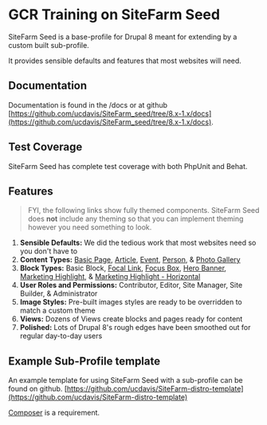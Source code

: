 # GCR Training on SiteFarm Seed

SiteFarm Seed is a base-profile for Drupal 8 meant for extending by a custom built sub-profile.

It provides sensible defaults and features that most websites will need.

## Documentation
Documentation is found in the /docs or at github [https://github.com/ucdavis/SiteFarm_seed/tree/8.x-1.x/docs](https://github.com/ucdavis/SiteFarm_seed/tree/8.x-1.x/docs).

## Test Coverage
SiteFarm Seed has complete test coverage with both PhpUnit and Behat.

## Features
>FYI, the following links show fully themed components. SiteFarm Seed does **not**
include any theming so that you can implement theming however you need something to look.
1. **Sensible Defaults:** We did the tedious work that most websites need so you don't have to
2. **Content Types:** 
[Basic Page](http://ucd-one-patternlab.s3-website-us-west-1.amazonaws.com/?p=templates-basic-page), 
[Article](http://ucd-one-patternlab.s3-website-us-west-1.amazonaws.com/?p=templates-article),
[Event](http://ucd-one-patternlab.s3-website-us-west-1.amazonaws.com/?p=templates-event),
[Person](http://ucd-one-patternlab.s3-website-us-west-1.amazonaws.com/?p=templates-person),
& [Photo Gallery](http://ucd-one-patternlab.s3-website-us-west-1.amazonaws.com/?p=templates-photo-gallery)
3. **Block Types:** 
Basic Block, 
[Focal Link](http://ucd-one-patternlab.s3-website-us-west-1.amazonaws.com/?p=molecules-focal-link), 
[Focus Box](http://ucd-one-patternlab.s3-website-us-west-1.amazonaws.com/?p=molecules-focus-box), 
[Hero Banner](http://ucd-one-patternlab.s3-website-us-west-1.amazonaws.com/?p=organisms-hero-banner), 
[Marketing Highlight](http://ucd-one-patternlab.s3-website-us-west-1.amazonaws.com/?p=molecules-marketing-highlight), 
& [Marketing Highlight - Horizontal](http://ucd-one-patternlab.s3-website-us-west-1.amazonaws.com/?p=molecules-marketing-highlight-horizontal)
4. **User Roles and Permissions:** Contributor, Editor, Site Manager, Site Builder, & Administrator
5. **Image Styles:** Pre-built images styles are ready to be overridden to match a custom theme
6. **Views:** Dozens of Views create blocks and pages ready for content
7. **Polished:** Lots of Drupal 8's rough edges have been smoothed out for regular day-to-day users

## Example Sub-Profile template
An example template for using SiteFarm Seed with a sub-profile can be found on github.
[https://github.com/ucdavis/SiteFarm-distro-template](https://github.com/ucdavis/SiteFarm-distro-template)

[Composer](https://getcomposer.org/) is a requirement.
